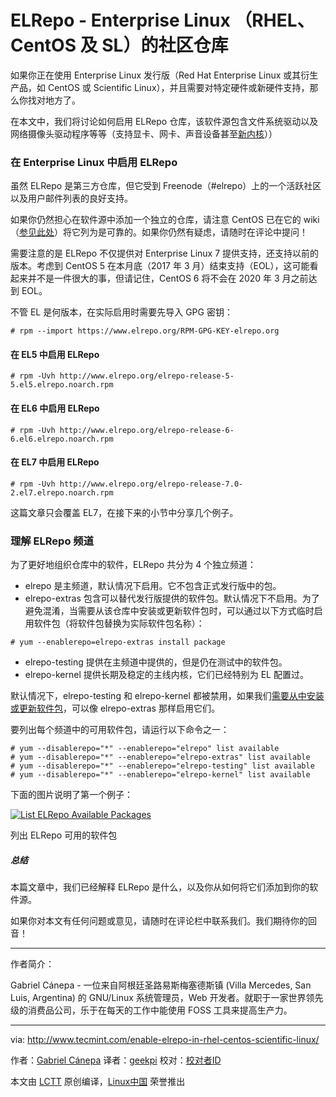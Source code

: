 ELRepo - Enterprise Linux （RHEL、CentOS 及 SL）的社区仓库
============================================================


如果你正在使用 Enterprise Linux 发行版（Red Hat Enterprise Linux 或其衍生产品，如 CentOS 或 Scientific Linux），并且需要对特定硬件或新硬件支持，那么你找对地方了。

在本文中，我们将讨论如何启用 ELRepo 仓库，该软件源包含文件系统驱动以及网络摄像头驱动程序等等（支持显卡、网卡、声音设备甚至[新内核][1]））

### 在 Enterprise Linux 中启用 ELRepo

虽然 ELRepo 是第三方仓库，但它受到 Freenode（#elrepo）上的一个活跃社区以及用户邮件列表的良好支持。

如果你仍然担心在软件源中添加一个独立的仓库，请注意 CentOS 已在它的 wiki（[参见此处][2]）将它列为是可靠的。如果你仍然有疑虑，请随时在评论中提问！

需要注意的是 ELRepo 不仅提供对 Enterprise Linux 7 提供支持，还支持以前的版本。考虑到 CentOS 5 在本月底（2017 年 3 月）结束支持（EOL），这可能看起来并不是一件很大的事，但请记住，CentOS 6 将不会在 2020 年 3 月之前达到 EOL。

不管 EL 是何版本，在实际启用时需要先导入 GPG 密钥：

```
# rpm --import https://www.elrepo.org/RPM-GPG-KEY-elrepo.org
```

#### 在 EL5 中启用 ELRepo 

```
# rpm -Uvh http://www.elrepo.org/elrepo-release-5-5.el5.elrepo.noarch.rpm
```

#### 在 EL6 中启用 ELRepo

```
# rpm -Uvh http://www.elrepo.org/elrepo-release-6-6.el6.elrepo.noarch.rpm
```

#### 在 EL7 中启用 ELRepo

```
# rpm -Uvh http://www.elrepo.org/elrepo-release-7.0-2.el7.elrepo.noarch.rpm
```

这篇文章只会覆盖 EL7，在接下来的小节中分享几个例子。

### 理解 ELRepo 频道

为了更好地组织仓库中的软件，ELRepo 共分为 4 个独立频道：

*   elrepo 是主频道，默认情况下启用。它不包含正式发行版中的包。
*   elrepo-extras 包含可以替代发行版提供的软件包。默认情况下不启用。为了避免混淆，当需要从该仓库中安装或更新软件包时，可以通过以下方式临时启用软件包（将软件包替换为实际软件包名称）：

```
# yum --enablerepo=elrepo-extras install package
```

*   elrepo-testing 提供在主频道中提供的，但是仍在测试中的软件包。
*   elrepo-kernel 提供长期及稳定的主线内核，它们已经特别为 EL 配置过。

默认情况下，elrepo-testing 和 elrepo-kernel 都被禁用，如果我们[需要从中安装或更新软件包][3]，可以像 elrepo-extras 那样启用它们。

要列出每个频道中的可用软件包，请运行以下命令之一：

```
# yum --disablerepo="*" --enablerepo="elrepo" list available
# yum --disablerepo="*" --enablerepo="elrepo-extras" list available
# yum --disablerepo="*" --enablerepo="elrepo-testing" list available
# yum --disablerepo="*" --enablerepo="elrepo-kernel" list available
```

下面的图片说明了第一个例子：

[
 ![List ELRepo Available Packages](http://www.tecmint.com/wp-content/uploads/2017/03/List-ELRepo-Available-Packages.png) 
][4]

列出 ELRepo 可用的软件包

##### 总结

本篇文章中，我们已经解释 ELRepo 是什么，以及你从如何将它们添加到你的软件源。

如果你对本文有任何问题或意见，请随时在评论栏中联系我们。我们期待你的回音！

--------------------------------------------------------------------------------

作者简介：

Gabriel Cánepa - 一位来自阿根廷圣路易斯梅塞德斯镇 (Villa Mercedes, San Luis, Argentina) 的 GNU/Linux 系统管理员，Web 开发者。就职于一家世界领先级的消费品公司，乐于在每天的工作中能使用 FOSS 工具来提高生产力。

--------------------------------------------------------------------------------

via: http://www.tecmint.com/enable-elrepo-in-rhel-centos-scientific-linux/

作者：[Gabriel Cánepa][a]
译者：[geekpi](https://github.com/geekpi)
校对：[校对者ID](https://github.com/校对者ID)

本文由 [LCTT](https://github.com/LCTT/TranslateProject) 原创编译，[Linux中国](https://linux.cn/) 荣誉推出

[a]:http://www.tecmint.com/author/gacanepa/

[1]:http://www.tecmint.com/install-upgrade-kernel-version-in-centos-7/
[2]:https://wiki.centos.org/AdditionalResources/Repositories
[3]:http://www.tecmint.com/auto-install-security-patches-updates-on-centos-rhel/
[4]:http://www.tecmint.com/wp-content/uploads/2017/03/List-ELRepo-Available-Packages.png
[5]:http://www.tecmint.com/author/gacanepa/
[6]:http://www.tecmint.com/10-useful-free-linux-ebooks-for-newbies-and-administrators/
[7]:http://www.tecmint.com/free-linux-shell-scripting-books/
